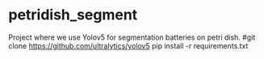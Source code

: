 # petridish_segment
Project where we use Yolov5 for segmentation batteries on petri dish.
#git clone https://github.com/ultralytics/yolov5
pip install -r requirements.txt

